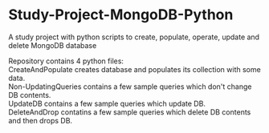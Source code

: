 # Study-Project-MongoDB-Python
 A study project with python scripts to create, populate, operate, update and delete MongoDB database

Repository contains 4 python files:  
CreateAndPopulate creates database and populates its collection with some data.  
Non-UpdatingQueries contains a few sample queries which don't change DB contents.  
UpdateDB contains a few sample queries which update DB.  
DeleteAndDrop contatins a few sample queries which delete DB contents and then drops DB.  
